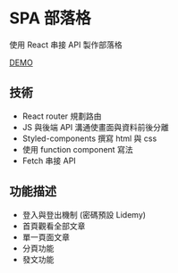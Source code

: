 # SPA 部落格
 使用 React 串接 API 製作部落格
 
 [DEMO](https://bryan9411.github.io/react-blog/#/)

## 技術

* React router 規劃路由
* JS 與後端 API 溝通使畫面與資料前後分離
* Styled-components 撰寫 html 與 css
* 使用 function component 寫法
* Fetch 串接 API
## 功能描述

* 登入與登出機制 (密碼預設 Lidemy)
* 首頁觀看全部文章
* 單一頁面文章
* 分頁功能
* 發文功能

